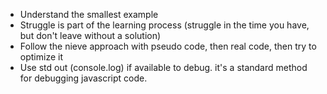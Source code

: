 - Understand the smallest example
- Struggle is part of the learning process (struggle in the time you have, but don't leave without a solution)
- Follow the nieve approach with pseudo code, then real code, then try to optimize it
- Use std out (console.log) if available to debug. it's a standard method for debugging javascript code.

